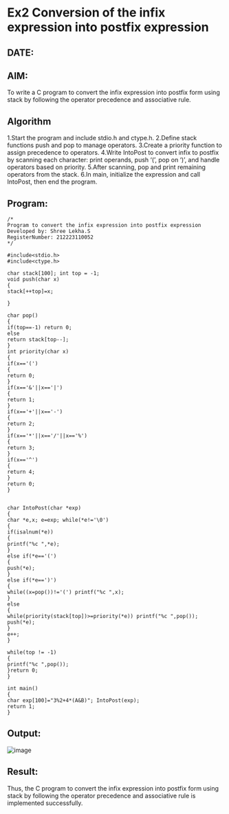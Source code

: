 # Ex2 Conversion of the infix expression into postfix expression
## DATE:
## AIM:
To write a C program to convert the infix expression into postfix form using stack by following the operator precedence and associative rule.

## Algorithm
1.Start the program and include stdio.h and ctype.h.
2.Define stack functions push and pop to manage operators.
3.Create a priority function to assign precedence to operators.
4.Write IntoPost to convert infix to postfix by scanning each character: print operands, push ‘(’, pop on ‘)’, and handle operators based on priority.
5.After scanning, pop and print remaining operators from the stack.
6.In main, initialize the expression and call IntoPost, then end the program.

## Program:
```
/*
Program to convert the infix expression into postfix expression
Developed by: Shree Lekha.S
RegisterNumber: 212223110052
*/

#include<stdio.h>
#include<ctype.h>

char stack[100]; int top = -1;
void push(char x)
{
stack[++top]=x;

}

char pop()
{
if(top==-1) return 0;
else
return stack[top--];
}
int priority(char x)
{
if(x=='(')
{
return 0;
}
if(x=='&'||x=='|')
{
return 1;
}
if(x=='+'||x=='-')
{
return 2;
}
if(x=='*'||x=='/'||x=='%')
{
return 3;
}
if(x=='^')
{
return 4;
}
return 0;
}


char IntoPost(char *exp)
{
char *e,x; e=exp; while(*e!='\0')
{
if(isalnum(*e))
{
printf("%c ",*e);
}
else if(*e=='(')
{
push(*e);
}
else if(*e==')')
{
while((x=pop())!='(') printf("%c ",x);
}
else
{
while(priority(stack[top])>=priority(*e)) printf("%c ",pop());
push(*e);
}
e++;
}
 
while(top != -1)
{
printf("%c ",pop());
}return 0;
}

int main()
{
char exp[100]="3%2+4*(A&B)"; IntoPost(exp);
return 1;
}

```

## Output:

![image](https://github.com/user-attachments/assets/ee5732ab-25e7-46f0-aa6e-dfd09687175e)


## Result:
Thus, the C program to convert the infix expression into postfix form using stack by following the operator precedence and associative rule is implemented successfully.
